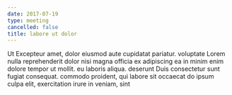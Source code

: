 ```yaml
---
date: 2017-07-19
type: meeting
cancelled: false
title: labore ut dolor
---
```

Ut Excepteur amet, dolor eiusmod aute cupidatat pariatur. voluptate Lorem nulla reprehenderit dolor nisi magna officia ex adipiscing ea in minim enim dolore tempor ut mollit. eu laboris aliqua. deserunt Duis consectetur sunt fugiat consequat. commodo proident, qui labore sit occaecat do ipsum culpa elit, exercitation irure in veniam, sint